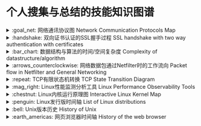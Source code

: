 # 个人搜集与总结的技能知识图谱

<details>
<summary>:goal_net: 网络通讯协议图 Network Communication Protocols Map</summary>

[网络通讯协议图 Network Communication Protocols Map](http://www.colasoft.com.cn/download/protocols_map.php)  
<!-- ![](http://www.colasoft.com.cn/wp-content/uploads/2016/06/colasoft-protocol-map1-2019-1-1280x836.png) -->
<!-- ![](http://www.colasoft.com.cn/wp-content/uploads/2020/05/%E5%8D%8F%E8%AE%AE%E5%9B%BE_20200526094220-1280x833.jpg)  -->
<!-- ![](http://www.colasoft.com.cn/wp-content/uploads/2022/04/%E9%A2%84%E8%A7%88%E5%9B%BE-1280x833.jpg) -->
![](https://www.colasoft.com.cn/wp-content/uploads/2023/07/protocols_map_2023-1659x1080.jpg)
</details>

<details>
<summary>:handshake: 双向证书认证的SSL握手过程 SSL handshake with two way authentication with certificates</summary>

[传输层安全性协议 Transport Layer Security](https://zh.wikipedia.org/wiki/%E5%82%B3%E8%BC%B8%E5%B1%A4%E5%AE%89%E5%85%A8%E6%80%A7%E5%8D%94%E5%AE%9A)  
![](https://upload.wikimedia.org/wikipedia/commons/a/ae/SSL_handshake_with_two_way_authentication_with_certificates.svg)
</details>

<details>
<summary>:bar_chart: 数据结构与算法的时间/空间复杂度 Complexity of datastructure/algorithm</summary>

[Big-O Complexity Chart](https://www.bigocheatsheet.com/)
![](https://miro.medium.com/max/10000/1*wv3W3jYq7EHCDiwYVaCXrA.png)
</details>

<details>
<summary>:arrows_counterclockwise: 网络数据包通过Netfilter时的工作流向 Packet flow in Netfilter and General Networking</summary>

[iptables](https://zh.wikipedia.org/wiki/Iptables)  
![](https://upload.wikimedia.org/wikipedia/commons/3/37/Netfilter-packet-flow.svg)
</details>

<details>
<summary>:repeat: TCP有限状态机转换 TCP State Transition Diagram</summary>

[TCP connection status](https://www.ibm.com/docs/en/zos/2.1.0?topic=SSLTBW_2.1.0/com.ibm.zos.v2r1.halu101/constatus.htm)  
![](https://elguber.files.wordpress.com/2012/04/tcp-state2.png)  
![](https://img-blog.csdn.net/20150817181939012)
</details>

<details>
<summary>:mag_right: Linux性能监测分析工具 Linux Performance Observability Tools</summary>

[Linux Performance](http://www.brendangregg.com/linuxperf.html)  
![](http://www.brendangregg.com/Perf/linux_observability_tools.png)
</details>

<details>
<summary>:chestnut: Linux内核运行原理图 Interactive Linux Kernel Map</summary>

[Interactive Linux Kernel Map](http://makelinux.net/kernel_map/)  
![](http://makelinux.net/kernel_map/LKM3_2048.png)
</details>

<details>
<summary>:penguin: Linux发行版时间轴 List of Linux distributions</summary>

[List of Linux distributions](https://en.wikipedia.org/wiki/List_of_Linux_distributions)  
![](https://upload.wikimedia.org/wikipedia/commons/8/83/Linux_Distribution_Timeline_27_02_21.svg)
</details>

<details>
<summary>:bell: Unix版本历史 History of Unix</summary>

[History of Unix](https://en.wikipedia.org/wiki/History_of_Unix)  
![](https://upload.wikimedia.org/wikipedia/commons/7/77/Unix_history-simple.svg)
</details>

<details>
<summary>:earth_americas: 网页浏览器时间轴 History of the web browser</summary>

[History of the web browser](https://en.wikipedia.org/wiki/History_of_the_web_browser)  
![](https://upload.wikimedia.org/wikipedia/commons/7/74/Timeline_of_web_browsers.svg)
</details>
